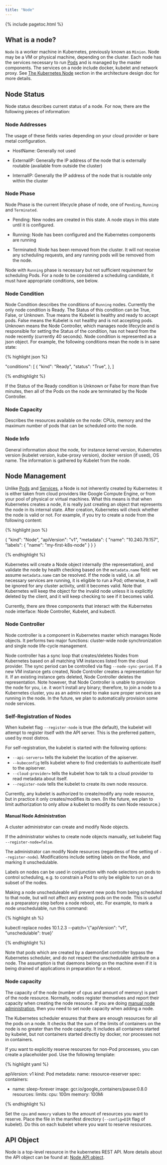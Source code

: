 ```yaml
---
title: "Node"
---
```

{% include pagetoc.html %}

## What is a node?

`Node` is a worker machine in Kubernetes, previously known as `Minion`. Node
may be a VM or physical machine, depending on the cluster. Each node has
the services necessary to run [Pods](../user-guide/pods) and is managed by the master
components. The services on a node include docker, kubelet and network proxy. See
[The Kubernetes Node](../design/architecture.html#the-kubernetes-node) section in the
architecture design doc for more details.

## Node Status

Node status describes current status of a node. For now, there are the following
pieces of information:

### Node Addresses

The usage of these fields varies depending on your cloud provider or bare metal configuration.

* HostName: Generally not used

* ExternalIP: Generally the IP address of the node that is externally routable (available from outside the cluster)

* InternalIP: Generally the IP address of the node that is routable only within the cluster


### Node Phase

Node Phase is the current lifecycle phase of node, one of `Pending`,
`Running` and `Terminated`.

* Pending: New nodes are created in this state. A node stays in this state until it is configured.

* Running: Node has been configured and the Kubernetes components are running

* Terminated: Node has been removed from the cluster. It will not receive any scheduling requests,
and any running pods will be removed from the node.

Node with `Running` phase is necessary but not sufficient requirement for
scheduling Pods. For a node to be considered a scheduling candidate, it
must have appropriate conditions, see below.

### Node Condition

Node Condition describes the conditions of `Running` nodes. Currently the only
node condition is Ready. The Status of this condition can be True, False, or
Unknown. True means the Kubelet is healthy and ready to accept pods.
False means the Kubelet is not healthy and is not accepting pods. Unknown
means the Node Controller, which manages node lifecycle and is responsible for
setting the Status of the condition, has not heard from the
node recently (currently 40 seconds).
Node condition is represented as a json object. For example,
the following conditions mean the node is in sane state:

{% highlight json %}

"conditions": [
  {
    "kind": "Ready",
    "status": "True",
    },
]

{% endhighlight %}

If the Status of the Ready condition
is Unknown or False for more than five minutes, then all of the Pods on the node are terminated by the Node Controller.

### Node Capacity

Describes the resources available on the node: CPUs, memory and the maximum
number of pods that can be scheduled onto the node.

### Node Info

General information about the node, for instance kernel version, Kubernetes version
(kubelet version, kube-proxy version), docker version (if used), OS name.
The information is gathered by Kubelet from the node.

## Node Management

Unlike [Pods](../user-guide/pods) and [Services](../user-guide/services), a Node is not inherently
created by Kubernetes: it is either taken from cloud providers like Google Compute Engine,
or from your pool of physical or virtual machines. What this means is that when
Kubernetes creates a node, it is really just creating an object that represents the node in its internal state.
After creation, Kubernetes will check whether the node is valid or not.
For example, if you try to create a node from the following content:

{% highlight json %}

{
  "kind": "Node",
  "apiVersion": "v1",
  "metadata": {
    "name": "10.240.79.157",
    "labels": {
      "name": "my-first-k8s-node"
    }
  }
}

{% endhighlight %}

Kubernetes will create a Node object internally (the representation), and
validate the node by health checking based on the `metadata.name` field: we
assume `metadata.name` can be resolved. If the node is valid, i.e. all necessary
services are running, it is eligible to run a Pod; otherwise, it will be
ignored for any cluster activity, until it becomes valid. Note that Kubernetes
will keep the object for the invalid node unless it is explicitly deleted by the client, and it will keep
checking to see if it becomes valid.

Currently, there are three components that interact with the Kubernetes node interface: Node Controller, Kubelet, and kubectl.

### Node Controller

Node controller is a component in Kubernetes master which manages Node
objects. It performs two major functions: cluster-wide node synchronization
and single node life-cycle management.

Node controller has a sync loop that creates/deletes Nodes from Kubernetes
based on all matching VM instances listed from the cloud provider. The sync period
can be controlled via flag `--node-sync-period`. If a new VM instance
gets created, Node Controller creates a representation for it. If an existing
instance gets deleted, Node Controller deletes the representation. Note however,
that Node Controller is unable to provision the node for you, i.e. it won't install
any binary; therefore, to
join a node to a Kubernetes cluster, you as an admin need to make sure proper services are
running in the node. In the future, we plan to automatically provision some node
services.

### Self-Registration of Nodes

When kubelet flag `--register-node` is true (the default), the kubelet will attempt to
register itself with the API server.  This is the preferred pattern, used by most distros.

For self-registration, the kubelet is started with the following options:
  - `--api-servers=` tells the kubelet the location of the apiserver.
  - `--kubeconfig` tells kubelet where to find credentials to authenticate itself to the apiserver.
  - `--cloud-provider=` tells the kubelet how to talk to a cloud provider to read metadata about itself.
  - `--register-node` tells the kubelet to create its own node resource.

Currently, any kubelet is authorized to create/modify any node resource, but in practice it only creates/modifies
its own.  (In the future, we plan to limit authorization to only allow a kubelet to modify its own Node resource.)

#### Manual Node Administration

A cluster administrator can create and modify Node objects.

If the administrator wishes to create node objects manually, set kubelet flag
`--register-node=false`.

The administrator can modify Node resources (regardless of the setting of `--register-node`).
Modifications include setting labels on the Node, and marking it unschedulable.

Labels on nodes can be used in conjunction with node selectors on pods to control scheduling,
e.g. to constrain a Pod to only be eligible to run on a subset of the nodes.

Making a node unscheduleable will prevent new pods from being scheduled to that
node, but will not affect any existing pods on the node.  This is useful as a
preparatory step before a node reboot, etc.  For example, to mark a node
unschedulable, run this command:

{% highlight sh %}

kubectl replace nodes 10.1.2.3 --patch='{"apiVersion": "v1", "unschedulable": true}'

{% endhighlight %}

Note that pods which are created by a daemonSet controller bypass the Kubernetes scheduler,
and do not respect the unschedulable attribute on a node.   The assumption is that daemons belong on
the machine even if it is being drained of applications in preparation for a reboot.

### Node capacity

The capacity of the node (number of cpus and amount of memory) is part of the node resource.
Normally, nodes register themselves and report their capacity when creating the node resource.  If
you are doing [manual node administration](#manual-node-administration), then you need to set node
capacity when adding a node.

The Kubernetes scheduler ensures that there are enough resources for all the pods on a node.  It
checks that the sum of the limits of containers on the node is no greater than the node capacity.  It
includes all containers started by kubelet, but not containers started directly by docker, nor
processes not in containers.

If you want to explicitly reserve resources for non-Pod processes, you can create a placeholder
pod.  Use the following template:

{% highlight yaml %}

apiVersion: v1
kind: Pod
metadata:
  name: resource-reserver
spec:
  containers:
  - name: sleep-forever
    image: gcr.io/google_containers/pause:0.8.0
    resources:
      limits:
        cpu: 100m
        memory: 100Mi

{% endhighlight %}

Set the `cpu` and `memory` values to the amount of resources you want to reserve.
Place the file in the manifest directory (`--config=DIR` flag of kubelet).  Do this
on each kubelet where you want to reserve resources.


## API Object

Node is a top-level resource in the kubernetes REST API. More details about the
API object can be found at: [Node API
object](http://kubernetes.io/v1.1/docs/api-reference/v1/definitions.html#_v1_node).



